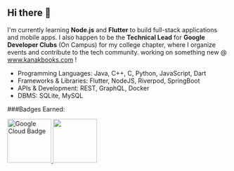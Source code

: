 ## Hi there 👋
I'm currently learning **Node.js** and **Flutter** to build full-stack applications and mobile apps. 
I also happen to be the **Technical Lead** for **Google Developer Clubs** (On Campus) for my college chapter, where I organize events and contribute to the tech community.
working on something new @ www.kanakbooks.com !

- Programming Languages: Java, C++, C, Python, JavaScript, Dart
- Frameworks & Libraries: Flutter, NodeJS, Riverpod, SpringBoot
- APIs & Development: REST, GraphQL, Docker
- DBMS: SQLite, MySQL

###Badges Earned:
<div>
<a href="https://www.credly.com/earner/earned/share/e5e6d02e-92b1-4f38-9b2d-866982612462">
<img width="100px" height="100px" alt="Google Cloud Badge" src="https://github.com/user-attachments/assets/d682e140-6cc7-401c-ada2-5cf5e058f63a" />
</a>
<a href="YOUR_GSSOC_LINK_HERE">
<img src="https://raw.githubusercontent.com/GSSoC24/Postman-Challenge/main/docs/assets/5.png" width="100px" height="100px" />
</a>
</div>



